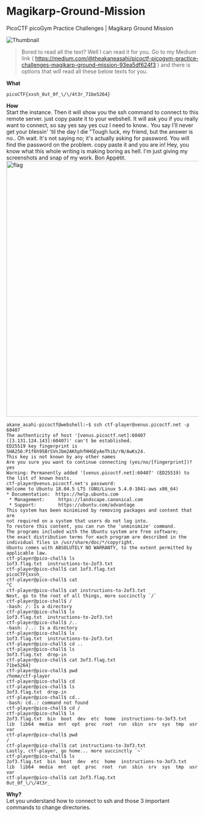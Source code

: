 # Magikarp-Ground-Mission

PicoCTF picoGym Practice Challenges | Magikarp Ground Mission

![Thumbnail](https://user-images.githubusercontent.com/111799231/196515672-49dac90e-216d-4a57-aed0-f39d10d58943.jpg)

>Bored to read all the text? Well I can read it for you. Go to my Medium link (
https://medium.com/@theakaneasahi/picoctf-picogym-practice-challenges-magikarp-ground-mission-93ea5df624f3 ) and there is options that will read all these below texts for you.  

**What**  
```
picoCTF{xxsh_0ut_0f_\/\/4t3r_71be5264}  
```

**How**  
Start the instance. Then it will show you the ssh command to connect to this remote server. just copy paste it to your webshell. It will ask you if you really want to connect, so say yes say yes cuz I need to know.. You say I'll never get your blessin' 'til the day I die
"Tough luck, my friend, but the answer is no..
Oh wait. It's not saying no; it's actually asking for password. You will find the password on the problem. copy paste it and you are in!
Hey, you know what this whole writing is making boring as hell. I'm just giving my screenshots and snap of my work. Bon Appétit.
<img width="670" alt="flag" src="https://user-images.githubusercontent.com/111799231/196515709-f6dd79b9-aed9-40c0-9480-31af60482b59.png">

```
akane_asahi-picoctf@webshell:~$ ssh ctf-player@venus.picoctf.net -p 60407
The authenticity of host '[venus.picoctf.net]:60407 ([3.131.124.143]:60407)' can't be established.
ED25519 key fingerprint is SHA256:P1f6h95BrSVnJbm2AKhphfHHGEyAeThib/rN/AwKs24.
This key is not known by any other names
Are you sure you want to continue connecting (yes/no/[fingerprint])? yes
Warning: Permanently added '[venus.picoctf.net]:60407' (ED25519) to the list of known hosts.
ctf-player@venus.picoctf.net's password: 
Welcome to Ubuntu 18.04.5 LTS (GNU/Linux 5.4.0-1041-aws x86_64)
* Documentation:  https://help.ubuntu.com
 * Management:     https://landscape.canonical.com
 * Support:        https://ubuntu.com/advantage
This system has been minimized by removing packages and content that are
not required on a system that users do not log into.
To restore this content, you can run the 'unminimize' command.
The programs included with the Ubuntu system are free software;
the exact distribution terms for each program are described in the
individual files in /usr/share/doc/*/copyright.
Ubuntu comes with ABSOLUTELY NO WARRANTY, to the extent permitted by
applicable law.
ctf-player@pico-chall$ ls
1of3.flag.txt  instructions-to-2of3.txt
ctf-player@pico-chall$ cat 1of3.flag.txt 
picoCTF{xxsh_
ctf-player@pico-chall$ cat
^C
ctf-player@pico-chall$ cat instructions-to-2of3.txt 
Next, go to the root of all things, more succinctly `/`
ctf-player@pico-chall$ /
-bash: /: Is a directory
ctf-player@pico-chall$ ls
1of3.flag.txt  instructions-to-2of3.txt
ctf-player@pico-chall$ /..
-bash: /..: Is a directory
ctf-player@pico-chall$ ls
1of3.flag.txt  instructions-to-2of3.txt
ctf-player@pico-chall$ cd ..
ctf-player@pico-chall$ ls
3of3.flag.txt  drop-in
ctf-player@pico-chall$ cat 3of3.flag.txt 
71be5264}
ctf-player@pico-chall$ pwd
/home/ctf-player
ctf-player@pico-chall$ cd
ctf-player@pico-chall$ ls
3of3.flag.txt  drop-in
ctf-player@pico-chall$ cd..
-bash: cd..: command not found
ctf-player@pico-chall$ cd /
ctf-player@pico-chall$ ls
2of3.flag.txt  bin  boot  dev  etc  home  instructions-to-3of3.txt  lib  lib64  media  mnt  opt  proc  root  run  sbin  srv  sys  tmp  usr  var
ctf-player@pico-chall$ pwd
/
ctf-player@pico-chall$ cat instructions-to-3of3.txt 
Lastly, ctf-player, go home... more succinctly `~`
ctf-player@pico-chall$ ls 
2of3.flag.txt  bin  boot  dev  etc  home  instructions-to-3of3.txt  lib  lib64  media  mnt  opt  proc  root  run  sbin  srv  sys  tmp  usr  var
ctf-player@pico-chall$ cat 2of3.flag.txt 
0ut_0f_\/\/4t3r_  
```
**Why?**  
Let you understand how to connect to ssh and those 3 important commands to change directories.
